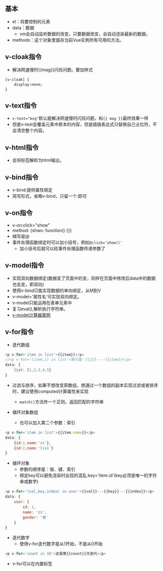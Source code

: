 ## 基本
- el：将要控制的元素
- data：数据
    + vm会自动监听数据的改变，只要数据改变，会自动渲染最新的数据。
- methods：这个对象里面存当前Vue实例所有可用的方法。
## v-cloak指令
- 解决网速慢时{{mag}}闪烁问题。要加样式
```
[v-cloak] {
    display:none;
}
```
## v-text指令
- `v-text="msg"`默认能解决网速慢时闪烁问题，和`{{ mag }}`最终效果一样
- 但是v-test会覆盖元素中原本的内容，但是插值表达式只替换自己占位符，不会清空整个内容。
## v-html指令
- 会将标签解析为html输出。
## v-bind指令
- v-bind:提供属性绑定
- 简写形式，省略v-bind，只留一个:即可
## v-on指令
- v-on:click="show"
- method: {shwo: function() {}}
- 缩写是@
- 事件处理函数绑定时可以加小括号，例如`@click='show()'`
    - 加小括号后就可以给事件处理函数传递参数了
## v-model指令
- 实现双向数据绑定(数据变了页面中的变，同样在页面中修改后data中的数据也会变，即双向)
- 使用v-bind只能实现数据的单向绑定，从M到V
- v-model='属性名'可实现双向绑定。
- v-model只能运用在表单元素中
- 复习eval(),解析执行字符串。
- [v-model计算器案例](../code/v-model计算器.html)
## v-for指令
- 迭代数组
```javascript
<p v-for='item in list'>{{item}}</p>
//<p v-for='(item,i) in list'>索引值：{{i}}----{{item}}</p>
data: {
    list: [1,2,3,4,5]
}
```
- 过滤与排序，如果不想改变原数组，想通过一个数组的副本实现过滤或者排序时，建议使用computed计算属性来实现
  - `match()`方法传一个正则，返回匹配的字符串

- 循环对象数组
    - 也可以加入第二个参数：索引
```javascript
<p v-for='item in list'>{{item.name}}</p>
data: {
    {id:1,name:'zs'},
    {id:2,name:'lisi'}
}
```
- 循环对象
    - 参数的顺序是：值、键、索引
    - 绑定key可以避免渲染时出现的混乱:key='item.id'(key必须是唯一的字符串或数字)
```javascript
<p v-for='(val,key,index) in user'>{{val}}---{{key}}---{{index}}</p>
data: {
    user: {
        id: 1,
        name: 'zs',
        gender: '男'
    }
}
```
- 迭代数字
    - 使用v-for迭代数字是从1开始，不是从0开始
```javascript
<p v-for='count in 10'>这是第{{count}}次迭代</p>
```
- v-for可以在内置标签<template>上对多个元素进行渲染

```javascript
<template v-for="book in books">
	<li>{{book.name}}</li>    
	<li>{{book.author}}</li>    
	   
</template>
```



## v-if指令和v-show指令
- `v-if`指令会直接让元素删除或创建
- `v-show`指令是给元素加了个display:none属性(没有DOM的删除和创建)
- 如果元素需要频繁的切换，最好不要使用v-if，尽量使用v-show
- v-show有初始渲染消耗
## 自定义全局指令(以v-开头)
- 使用Vue.directive()
- 分为全局注册和局部注册
    - 参数1，指令名称，定义时不用加v-，在调用时必须加v-
    - 参数2，是个对象，对象上有相关函数
    ![自定义全局指令](img/自定义全局指令.png)
- 钩子函数
- 和js行为相关的一般放在inserted中去
- 和样式相关的一般放在bind中去
